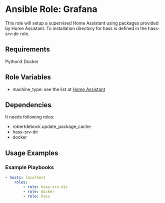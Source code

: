 # Ansible Role: Grafana

This role will setup a supervised Home Assistant using packages provided by Home Assistant.
To installation directory for hass is defined in the hass-srv-dir role.

## Requirements

Python3
Docker

## Role Variables

* machine_type: see the list at [Home Assistant](https://github.com/home-assistant/supervised-installer)

## Dependencies

It needs following roles:

* robertdebock.update_package_cache
* hass-srv-dir
* docker

## Usage Examples

### Example Playbooks

```yaml
- hosts: localhost
    roles:
        - role: hass-srv-dir
        - role: docker
        - role: hass
```
